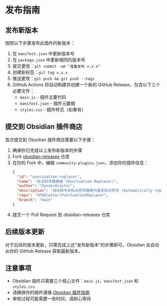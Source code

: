 # 发布指南

## 发布新版本

按照以下步骤发布此插件的新版本：

1. 在 `manifest.json` 中更新版本号
2. 在 `package.json` 中更新相同的版本号
3. 提交更改：`git commit -am "准备发布 x.x.x"`
4. 创建新标签：`git tag x.x.x`
5. 推送更改：`git push && git push --tags`
6. GitHub Actions 将自动构建并创建一个新的 GitHub Release，包含以下三个必要文件：
   - `main.js` - 插件主要代码
   - `manifest.json` - 插件元数据
   - `styles.css` - 插件样式（如果有）

## 提交到 Obsidian 插件商店

首次提交到 Obsidian 插件商店需要以下步骤：

1. 确保你已完成以上发布新版本的步骤
2. Fork [obsidian-releases](https://github.com/obsidianmd/obsidian-releases) 仓库
3. 在你的 Fork 中，编辑 `community-plugins.json`，添加你的插件信息：
   ```json
   {
     "id": "punctuation-replacer",
     "name": "标点符号替换器 (Punctuation Replacer)",
     "author": "ZanderAlastor", 
     "description": "自动将中文标点符号替换为英文标点符号 (Automatically replace Chinese punctuation with English punctuation)",
     "repo": "UFOAlastor/PunctuationReplacer",
     "branch": "main"
   }
   ```
4. 提交一个 Pull Request 到 obsidian-releases 仓库

## 后续版本更新

对于后续的版本更新，只需完成上述"发布新版本"的步骤即可。Obsidian 会自动从你的 GitHub Release 获取最新版本。

## 注意事项

- Obsidian 插件只需要三个核心文件：`main.js`、`manifest.json` 和 `styles.css`
- 请确保你的插件遵循 [Obsidian 插件指南](https://docs.obsidian.md/Plugins/Releasing/Plugin+guidelines)
- 审核过程可能需要一些时间，请耐心等待 